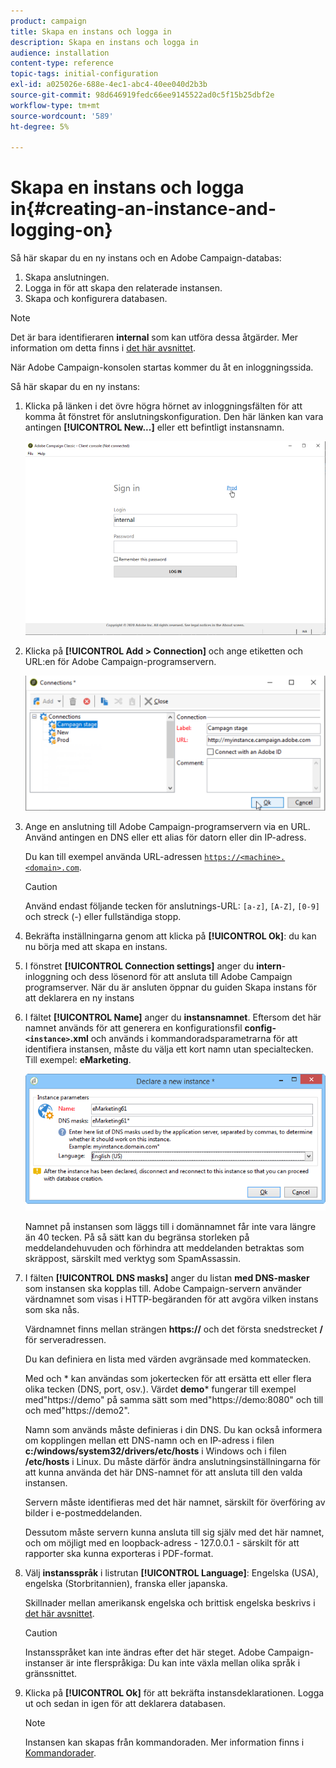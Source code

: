 ```yaml
---
product: campaign
title: Skapa en instans och logga in
description: Skapa en instans och logga in
audience: installation
content-type: reference
topic-tags: initial-configuration
exl-id: a025026e-688e-4ec1-abc4-40ee040d2b3b
source-git-commit: 98d646919fedc66ee9145522ad0c5f15b25dbf2e
workflow-type: tm+mt
source-wordcount: '589'
ht-degree: 5%

---
```


# Skapa en instans och logga in{#creating-an-instance-and-logging-on}

Så här skapar du en ny instans och en Adobe Campaign-databas:

1. Skapa anslutningen.
1. Logga in för att skapa den relaterade instansen.
1. Skapa och konfigurera databasen.

>[!NOTE]
>
>Det är bara identifieraren **internal** som kan utföra dessa åtgärder. Mer information om detta finns i [det här avsnittet](../../installation/using/configuring-campaign-server.md#internal-identifier).

När Adobe Campaign-konsolen startas kommer du åt en inloggningssida.

Så här skapar du en ny instans:

1. Klicka på länken i det övre högra hörnet av inloggningsfälten för att komma åt fönstret för anslutningskonfiguration. Den här länken kan vara antingen **[!UICONTROL New...]** eller ett befintligt instansnamn.

   ![](assets/s_ncs_install_define_connection_01.png)

1. Klicka på **[!UICONTROL Add > Connection]** och ange etiketten och URL:en för Adobe Campaign-programservern.

   ![](assets/s_ncs_install_define_connection_02.png)

1. Ange en anslutning till Adobe Campaign-programservern via en URL. Använd antingen en DNS eller ett alias för datorn eller din IP-adress.

   Du kan till exempel använda URL-adressen [`https://<machine>.<domain>.com`](https://myserver.adobe.com).

   >[!CAUTION]
   >
   >Använd endast följande tecken för anslutnings-URL: `[a-z]`, `[A-Z]`, `[0-9]` och streck (-) eller fullständiga stopp.

1. Bekräfta inställningarna genom att klicka på **[!UICONTROL Ok]**: du kan nu börja med att skapa en instans.
1. I fönstret **[!UICONTROL Connection settings]** anger du **intern**-inloggning och dess lösenord för att ansluta till Adobe Campaign programserver. När du är ansluten öppnar du guiden Skapa instans för att deklarera en ny instans
1. I fältet **[!UICONTROL Name]** anger du **instansnamnet**. Eftersom det här namnet används för att generera en konfigurationsfil **config-`<instance>`.xml** och används i kommandoradsparametrarna för att identifiera instansen, måste du välja ett kort namn utan specialtecken. Till exempel: **eMarketing**.

   ![](assets/s_ncs_install_create_instance.png)

   Namnet på instansen som läggs till i domännamnet får inte vara längre än 40 tecken. På så sätt kan du begränsa storleken på meddelandehuvuden och förhindra att meddelanden betraktas som skräppost, särskilt med verktyg som SpamAssassin.

1. I fälten **[!UICONTROL DNS masks]** anger du listan **med DNS-masker** som instansen ska kopplas till. Adobe Campaign-servern använder värdnamnet som visas i HTTP-begäranden för att avgöra vilken instans som ska nås.

   Värdnamnet finns mellan strängen **https://** och det första snedstrecket **/** för serveradressen.

   Du kan definiera en lista med värden avgränsade med kommatecken.

   Med och * kan användas som jokertecken för att ersätta ett eller flera olika tecken (DNS, port, osv.). Värdet **demo*** fungerar till exempel med&quot;https://demo&quot; på samma sätt som med&quot;https://demo:8080&quot; och till och med&quot;https://demo2&quot;.

   Namn som används måste definieras i din DNS. Du kan också informera om kopplingen mellan ett DNS-namn och en IP-adress i filen **c:/windows/system32/drivers/etc/hosts** i Windows och i filen **/etc/hosts** i Linux. Du måste därför ändra anslutningsinställningarna för att kunna använda det här DNS-namnet för att ansluta till den valda instansen.

   Servern måste identifieras med det här namnet, särskilt för överföring av bilder i e-postmeddelanden.

   Dessutom måste servern kunna ansluta till sig själv med det här namnet, och om möjligt med en loopback-adress - 127.0.0.1 - särskilt för att rapporter ska kunna exporteras i PDF-format.

1. Välj **instansspråk** i listrutan **[!UICONTROL Language]**: Engelska (USA), engelska (Storbritannien), franska eller japanska.

   Skillnader mellan amerikansk engelska och brittisk engelska beskrivs i [det här avsnittet](../../platform/using/adobe-campaign-workspace.md#date-and-time).

   >[!CAUTION]
   >
   >Instansspråket kan inte ändras efter det här steget. Adobe Campaign-instanser är inte flerspråkiga: Du kan inte växla mellan olika språk i gränssnittet.

1. Klicka på **[!UICONTROL Ok]** för att bekräfta instansdeklarationen. Logga ut och sedan in igen för att deklarera databasen.

   >[!NOTE]
   >
   >Instansen kan skapas från kommandoraden. Mer information finns i [Kommandorader](../../installation/using/command-lines.md).
